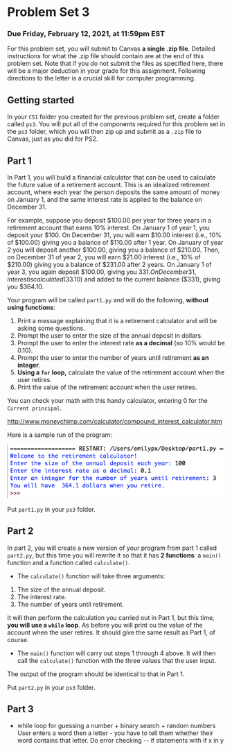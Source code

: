 # Problem Set 3

### Due Friday, February 12, 2021, at 11:59pm EST

For this problem set, you will submit to Canvas **a single .zip file**. Detailed instructions for what the .zip file should contain are at the end of this problem set. Note that if you do not submit the files as specified here, there will be a major deduction in your grade for this assignment. Following directions to the letter is a crucial skill for computer programming.

## Getting started

In your `CS1` folder you created for the previous problem set, create a folder called `ps3`. You will put all of the components required for this problem set in the `ps3` folder, which you will then zip up and submit as a `.zip` file to Canvas, just as you did for PS2.

## Part 1
In Part 1, you will build a financial calculator that can be used to calculate the future value of a retirement account. This is an idealized retirement account, where each year the person deposits the same amount of money on January 1, and the same interest rate is applied to the balance on December 31.

For example, suppose you deposit $100.00 per year for three years in a retirement account that earns 10% interest. On January 1 of year 1, you deposit your $100. On December 31, you will earn $10.00 interest (i.e., 10% of $100.00) giving you a balance of $110.00 after 1 year. On January of year 2 you will deposit another $100.00, giving you a balance of $210.00. Then, on December 31 of year 2, you will earn $21.00 interest (i.e., 10% of $210.00) giving you a balance of $231.00 after 2 years. On January 1 of year 3, you again deposit $100.00, giving you $331. On December 31, interest is calculated ($33.10) and added to the current balance ($331), giving you $364.10. 

Your program will be called `part1.py` and will do the following, **without using functions**:

1. Print a message explaining that it is a retirement calculator and will be asking some questions.
2. Prompt the user to enter the size of the annual deposit in dollars.
3. Prompt the user to enter the interest rate **as a decimal** (so 10% would be 0.10).
4. Prompt the user to enter the number of years until retirement **as an integer**.
5. **Using a `for` loop,** calculate the  value of the retirement account when the user retires.
6. Print the  value of the retirement account when the user retires.

You can check your math with this handy calculator, entering 0 for the `Current principal`.

http://www.moneychimp.com/calculator/compound_interest_calculator.htm

Here is a sample run of the program:

<img src="pic1.png" width=500>

Put `part1.py` in your `ps3` folder.

## Part 2
In part 2, you will create a new version of your program from part 1 called `part2.py`, but this time you will rewrite it so that it has **2 functions**: a `main()` function and a function called `calculate()`. 

* The `calculate()` function will take three arguments:

1. The size of the annual deposit.
2. The interest rate.
3. The number of years until retirement.

It will then perform the calculation you carried out in Part 1, but this time, **you will use a `while` loop**. As before you will print ou the value of the account when the user retires. It should give the same result as Part 1, of course.

* The `main()` function will carry out steps 1 through 4 above. It will then call the `calculate()` function with the three values that the user input. 

The output of the program should be identical to that in Part 1.

Put `part2.py` in your `ps3` folder.

## Part 3
* while loop for guessing a number + binary search + random numbers
User enters a word then a letter - you have to tell them whether their word contains that letter.
Do error checking -- if statements with if x in y
